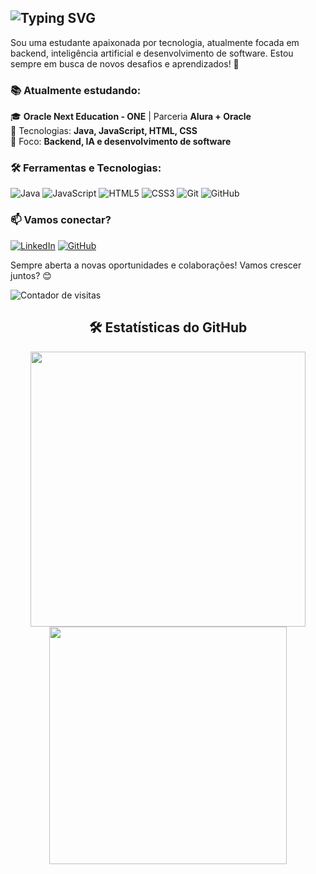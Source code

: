 
## ![Typing SVG](https://readme-typing-svg.herokuapp.com/?color=FF5733&size=24&center=true&vCenter=true&width=500&lines=Olá,+Eu+sou+Aguida+Cipriano!+👋;Bem-vindo(a)+ao+meu+GitHub!+🚀)



Sou uma estudante apaixonada por tecnologia, atualmente focada em backend, inteligência artificial e desenvolvimento de software. Estou sempre em busca de novos desafios e aprendizados! 🚀

### 📚 Atualmente estudando:

🎓 **Oracle Next Education - ONE** | Parceria **Alura + Oracle**\
🔹 Tecnologias: **Java, JavaScript, HTML, CSS**\
🔹 Foco: **Backend, IA e desenvolvimento de software**

### 🛠️ Ferramentas e Tecnologias:


![Java](https://img.shields.io/badge/Java-007396?style=for-the-badge&logo=java&logoColor=white)
![JavaScript](https://img.shields.io/badge/JavaScript-F7DF1E?style=for-the-badge&logo=javascript&logoColor=black)
![HTML5](https://img.shields.io/badge/HTML5-E34F26?style=for-the-badge&logo=html5&logoColor=white)
![CSS3](https://img.shields.io/badge/CSS3-1572B6?style=for-the-badge&logo=css3&logoColor=white)
![Git](https://img.shields.io/badge/Git-F05032?style=for-the-badge&logo=git&logoColor=white)
![GitHub](https://img.shields.io/badge/GitHub-181717?style=for-the-badge&logo=github&logoColor=white)

### 📫 Vamos conectar?

[![LinkedIn](https://img.shields.io/badge/LinkedIn-0077B5?style=for-the-badge&logo=linkedin&logoColor=white)](https://www.linkedin.com/in/aguida-cipriano-dev) 
[![GitHub](https://img.shields.io/badge/GitHub-181717?style=for-the-badge&logo=github&logoColor=white)](https://github.com/aguidacipriano)




Sempre aberta a novas oportunidades e colaborações! Vamos crescer juntos? 😊

<div align="left">
  <img src="https://komarev.com/ghpvc/?username=aguidacipriano&color=blue&style=flat" alt="Contador de visitas">
</div>





<div align="center">
  <h2>🛠 Estatísticas do GitHub</h2>
  
<img src="https://github-readme-stats.vercel.app/api?username=aguidacipriano&show_icons=true&theme=radical&locale=pt-br" width="440" />
<img src="https://github-readme-stats.vercel.app/api/top-langs/?username=aguidacipriano&layout=compact&theme=radical&locale=pt-br" width="380" />





  
  


  
  









